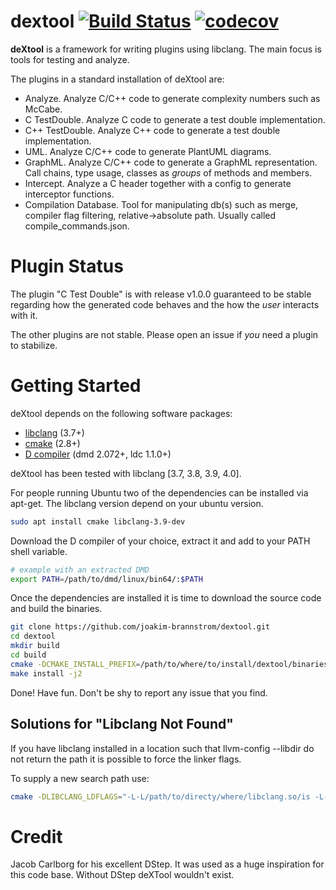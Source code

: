 # dextool [![Build Status](https://travis-ci.org/joakim-brannstrom/dextool.svg?branch=master)](https://travis-ci.org/joakim-brannstrom/dextool) [![codecov](https://codecov.io/gh/joakim-brannstrom/dextool/branch/master/graph/badge.svg)](https://codecov.io/gh/joakim-brannstrom/dextool)

**deXtool** is a framework for writing plugins using libclang. The main focus
is tools for testing and analyze.

The plugins in a standard installation of deXtool are:
 - Analyze. Analyze C/C++ code to generate complexity numbers such as McCabe.
 - C TestDouble. Analyze C code to generate a test double implementation.
 - C++ TestDouble. Analyze C++ code to generate a test double implementation.
 - UML. Analyze C/C++ code to generate PlantUML diagrams.
 - GraphML. Analyze C/C++ code to generate a GraphML representation.
   Call chains, type usage, classes as _groups_ of methods and members.
 - Intercept. Analyze a C header together with a config to generate interceptor
   functions.
 - Compilation Database. Tool for manipulating db(s) such as merge, compiler
   flag filtering, relative->absolute path.
   Usually called compile_commands.json.

# Plugin Status

The plugin "C Test Double" is with release v1.0.0 guaranteed to be stable
regarding how the generated code behaves and the how the _user_ interacts with
it.

The other plugins are not stable.
Please open an issue if _you_ need a plugin to stabilize.

# Getting Started

deXtool depends on the following software packages:

 * [libclang](http://releases.llvm.org/download.html) (3.7+)
 * [cmake](https://cmake.org/download) (2.8+)
 * [D compiler](https://dlang.org/download.html) (dmd 2.072+, ldc 1.1.0+)

deXtool has been tested with libclang [3.7, 3.8, 3.9, 4.0].

For people running Ubuntu two of the dependencies can be installed via apt-get.
The libclang version depend on your ubuntu version.
```sh
sudo apt install cmake libclang-3.9-dev
```

Download the D compiler of your choice, extract it and add to your PATH shell
variable.
```sh
# example with an extracted DMD
export PATH=/path/to/dmd/linux/bin64/:$PATH
```

Once the dependencies are installed it is time to download the source code and
build the binaries.
```sh
git clone https://github.com/joakim-brannstrom/dextool.git
cd dextool
mkdir build
cd build
cmake -DCMAKE_INSTALL_PREFIX=/path/to/where/to/install/dextool/binaries ..
make install -j2
```

Done! Have fun.
Don't be shy to report any issue that you find.

## Solutions for "Libclang Not Found"

If you have libclang installed in a location such that llvm-config --libdir do not return the path it is possible to force the linker flags.

To supply a new search path use:
```sh
cmake -DLIBCLANG_LDFLAGS="-L-L/path/to/directy/where/libclang.so/is -L--enable-new-dtags -L-rpath=/path/to/directy/where/libclang.so/is -L--no-as-needed -L-l:libclang.so" ..
```

# Credit
Jacob Carlborg for his excellent DStep. It was used as a huge inspiration for
this code base. Without DStep deXTool wouldn't exist.

